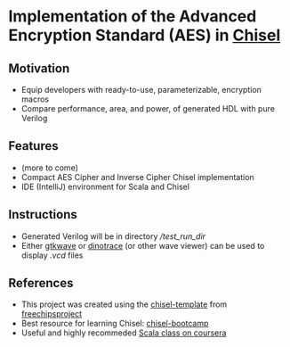 # Implementation of the Advanced Encryption Standard (AES) in [Chisel](https://chisel.eecs.berkeley.edu/)


## Motivation
* Equip developers with ready-to-use, parameterizable, encryption macros
* Compare performance, area, and power, of generated HDL with pure Verilog

## Features
* (more to come)
* Compact AES Cipher and Inverse Cipher Chisel implementation
* IDE (IntelliJ) environment for Scala and Chisel

## Instructions
* Generated Verilog will be in directory _/test_run_dir_
* Either [gtkwave](http://gtkwave.sourceforge.net/) or [dinotrace](https://www.veripool.org/wiki/dinotrace) (or other wave viewer) can be used to display _.vcd_ files

## References
* This project was created using the [chisel-template](https://github.com/freechipsproject/chisel-template) from [freechipsproject](https://github.com/freechipsproject)
* Best resource for learning Chisel: [chisel-bootcamp](https://github.com/freechipsproject/chisel-bootcamp)
* Useful and highly recommeded [Scala class on coursera](https://www.coursera.org/learn/progfun1)
